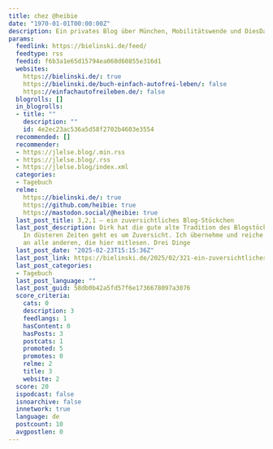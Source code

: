 ```yaml
---
title: chez @heibie
date: "1970-01-01T00:00:00Z"
description: Ein privates Blog über München, Mobilitätswende und DiesDasDinge
params:
  feedlink: https://bielinski.de/feed/
  feedtype: rss
  feedid: f6b3a1e65d15794ea060d60855e316d1
  websites:
    https://bielinski.de/: true
    https://bielinski.de/buch-einfach-autofrei-leben/: false
    https://einfachautofreileben.de/: false
  blogrolls: []
  in_blogrolls:
  - title: ""
    description: ""
    id: 4e2ec23ac536a5d58f2702b4603e3554
  recommended: []
  recommender:
  - https://jlelse.blog/.min.rss
  - https://jlelse.blog/.rss
  - https://jlelse.blog/index.xml
  categories:
  - Tagebuch
  relme:
    https://bielinski.de/: true
    https://github.com/heibie: true
    https://mastodon.social/@heibie: true
  last_post_title: 3,2,1 – ein zuversichtliches Blog-Stöckchen
  last_post_description: Dirk hat die gute alte Tradition des Blogstöckchens wiederbelebt.
    In düsteren Zeiten geht es um Zuversicht. Ich übernehme und reiche den Stock weiter
    an alle anderen, die hier mitlesen. Drei Dinge
  last_post_date: "2025-02-23T15:15:36Z"
  last_post_link: https://bielinski.de/2025/02/321-ein-zuversichtliches-blog-stoeckchen/
  last_post_categories:
  - Tagebuch
  last_post_language: ""
  last_post_guid: 58db0b42a5fd57f6e1736678097a3076
  score_criteria:
    cats: 0
    description: 3
    feedlangs: 1
    hasContent: 0
    hasPosts: 3
    postcats: 1
    promoted: 5
    promotes: 0
    relme: 2
    title: 3
    website: 2
  score: 20
  ispodcast: false
  isnoarchive: false
  innetwork: true
  language: de
  postcount: 10
  avgpostlen: 0
---
```

